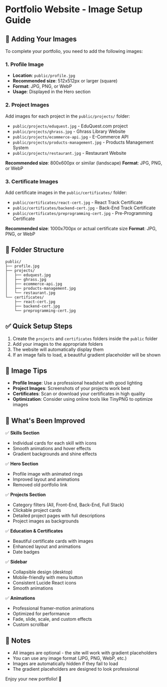 # Portfolio Website - Image Setup Guide

## 📸 Adding Your Images

To complete your portfolio, you need to add the following images:

### 1. Profile Image
- **Location**: `public/profile.jpg`
- **Recommended size**: 512x512px or larger (square)
- **Format**: JPG, PNG, or WebP
- **Usage**: Displayed in the Hero section

### 2. Project Images
Add images for each project in the `public/projects/` folder:
- `public/projects/eduquest.jpg` - EduQuest.com project
- `public/projects/ghrass.jpg` - Ghrass Library Website
- `public/projects/ecommerce-api.jpg` - E-Commerce API
- `public/projects/products-management.jpg` - Products Management System
- `public/projects/restaurant.jpg` - Restaurant Website

**Recommended size**: 800x600px or similar (landscape)
**Format**: JPG, PNG, or WebP

### 3. Certificate Images
Add certificate images in the `public/certificates/` folder:
- `public/certificates/react-cert.jpg` - React Track Certificate
- `public/certificates/backend-cert.jpg` - Back-End Track Certificate
- `public/certificates/preprogramming-cert.jpg` - Pre-Programming Certificate

**Recommended size**: 1000x700px or actual certificate size
**Format**: JPG, PNG, or WebP

## 📁 Folder Structure

```
public/
├── profile.jpg
├── projects/
│   ├── eduquest.jpg
│   ├── ghrass.jpg
│   ├── ecommerce-api.jpg
│   ├── products-management.jpg
│   └── restaurant.jpg
└── certificates/
    ├── react-cert.jpg
    ├── backend-cert.jpg
    └── preprogramming-cert.jpg
```

## ✅ Quick Setup Steps

1. Create the `projects` and `certificates` folders inside the `public` folder
2. Add your images to the appropriate folders
3. The website will automatically display them
4. If an image fails to load, a beautiful gradient placeholder will be shown

## 🎨 Image Tips

- **Profile Image**: Use a professional headshot with good lighting
- **Project Images**: Screenshots of your projects work best
- **Certificates**: Scan or download your certificates in high quality
- **Optimization**: Consider using online tools like TinyPNG to optimize images

## 🚀 What's Been Improved

✅ **Skills Section**
- Individual cards for each skill with icons
- Smooth animations and hover effects
- Gradient backgrounds and shine effects

✅ **Hero Section**
- Profile image with animated rings
- Improved layout and animations
- Removed old portfolio link

✅ **Projects Section**
- Category filters (All, Front-End, Back-End, Full Stack)
- Clickable project cards
- Detailed project pages with full descriptions
- Project images as backgrounds

✅ **Education & Certificates**
- Beautiful certificate cards with images
- Enhanced layout and animations
- Date badges

✅ **Sidebar**
- Collapsible design (desktop)
- Mobile-friendly with menu button
- Consistent Lucide React icons
- Smooth animations

✅ **Animations**
- Professional framer-motion animations
- Optimized for performance
- Fade, slide, scale, and custom effects
- Custom scrollbar

## 📝 Notes

- All images are optional - the site will work with gradient placeholders
- You can use any image format (JPG, PNG, WebP, etc.)
- Images are automatically hidden if they fail to load
- The gradient placeholders are designed to look professional

Enjoy your new portfolio! 🎉
